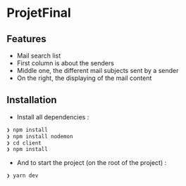 # ProjetFinal

## Features

- Mail search list
- First column is about the senders
- Middle one, the different mail subjects sent by a sender
- On the right, the displaying of the mail content 

## Installation

- Install all dependencies :
```sh
❯ npm install  
❯ npm install nodemon
❯ cd client  
❯ npm install
```  

- And to start the project (on the root of the project) :  
```sh
❯ yarn dev
```
